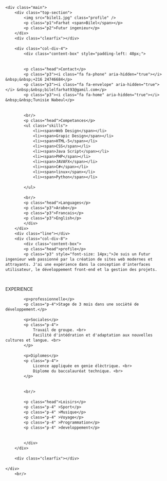 
<html>
<head>
	<title></title>
	<link rel="stylesheet" type="text/css" href="style.css"/>
	
<link rel="stylesheet" href="https://cdnjs.cloudflare.com/ajax/libs/font-awesome/4.7.0/css/font-awesome.min.css">
</head>
<body>

	<div class="main">
		<div class="top-section">
			<img src="bilel1.jpg" class="profile" />
			<p class="p1">Farhat <span>Bilel</span></p>
			<p class="p2">Futur ingenieur</p>
		</div>
		<div class="clearfix"></div>

		<div class="col-div-4">
			<div class="content-box" style="padding-left: 40px;">

				
			<p class="head">Contact</p>
			<p class="p3"><i class="fa fa-phone" aria-hidden="true"></i> &nbsp;&nbsp;+216 24746684</p>
			<p class="p3"><i class="fa fa-envelope" aria-hidden="true"></i> &nbsp;&nbsp;bilelfarhat93@gamil.com</p>
			<p class="p3"><i class="fa fa-home" aria-hidden="true"></i> &nbsp;&nbsp;Tunisie Nabeul</p>
			

			<br/>
			<p class="head">Competances</p>
			<ul class="skills">
				<li><span>Web Design</span></li>
				<li><span>Grapic Design</span></li>
				<li><span>HTML-5</span></li>
				<li><span>CSS</span></li>
				<li><span>Java Script</span></li>
				<li><span>PHP</span></li>
				<li><span>JAVAFX</span></li>
				<li><span>C#</span></li>
				<li><span>linux</span></li>
				<li><span>Python</span></li>

			</ul>

			<br/>
			<p class="head">Languages</p>
			<p class="p3">Arabe</p>
			<p class="p3">Francais</p>
			<p class="p3">English</p>
			</div>
		</div>
		<div class="line"></div>
		<div class="col-div-8">
			<div class="content-box">
			<p class="head">profile</p>
			<p class="p3" style="font-size: 14px;">Je suis un Futur ingenieur web passionné par la création de sites web modernes et attrayants. J'ai une expérience dans la conception d'interfaces utilisateur, le développement front-end et la gestion des projets.
</p>
			<br/>
			<p class="head">EXPERIENCE</p>

			<p>professionnelle</p>
			<p class="p-4">Stage de 3 mois dans une socièté de développement.</p>

			<p>Sociales</p>
			<p class="p-4">
				Travail de groupe. <br>
				Facilité d'intédration et d'adaptation aux nouvelles cultures et langue. <br>
			</p>

			<p>Diplomes</p>
			<p class="p-4">
				Licence appliquée en genie élèctrique. <br>
				Diplome du baccalauréat technique. <br>
			</p>


			<br/>

			<p class="head">Loisirs</p>
			<p class="p-4" >Sport</p>
			<p class="p-4" >Musique</p>
			<p class="p-4" >Voyage</p>
			<p class="p-4" >Programmation</p>
			<p class="p-4" >developpement</p>


			</div>
		</div>

		<div class="clearfix"></div>

	</div>
		<br/>
</body>
</html>
